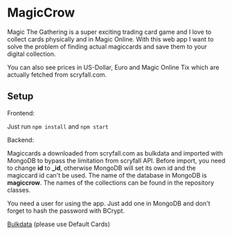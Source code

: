 # MagicCrow

Magic The Gathering is a super exciting trading card game and I love to collect cards physically and in Magic Online. With this web app I want to solve the problem of finding actual magiccards and save them to your digital collection.

You can also see prices in US-Dollar, Euro and Magic Online Tix which are actually fetched from scryfall.com.


## Setup

Frontend:

Just run ```npm install``` and ```npm start```

Backend:

Magiccards a downloaded from scryfall.com as bulkdata and imported with MongoDB to bypass the limitation from scryfall API.
Before import, you need to change **id** to **_id**, otherwise MongoDB will set its own id and the magiccard id can't be used. The name of the database in MongoDB is **magiccrow**. The names of the collections can be found in the repository classes.

You need a user for using the app. Just add one in MongoDB and don't forget to hash the password with BCrypt.

[Bulkdata](https://scryfall.com/docs/api/bulk-data) (please use Default Cards)


